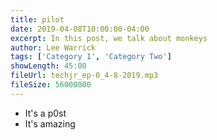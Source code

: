```yaml
---
title: pilot
date: 2019-04-08T10:00:00-04:00
excerpt: In this post, we talk about monkeys
author: Lee Warrick
tags: ['Category 1', 'Category Two']
showLength: 45:00
fileUrl: techjr_ep-0_4-8-2019.mp3
fileSize: 56000000
---
```


* It's a p0st
* It's amazing